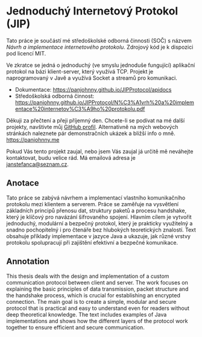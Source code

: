 # Jednoduchý Internetový Protokol (JIP)
Tato práce je součástí mé středoškolské odborná činnosti (SOČ) s názvem _Návrh a implementace internetového protokolu_. Zdrojový kód je k dispozici pod licencí MIT.

Ve zkratce se jedná o jednoduchý (ve smyslu jednoduše fungující) aplikační protokol na bázi klient-server, který využívá TCP. Projekt je naprogramovaný v Javě a využívá Socket a streamů pro komunikaci.

* Dokumentace: https://panjohnny.github.io/JIPProtocol/apidocs
* Středoškolská odborná činnost: https://panjohnny.github.io/JIPProtocol/N%C3%A1vrh%20a%20implementace%20internetov%C3%A9ho%20protokolu.pdf

Děkuji za přečtení a přeji příjemný den. Chcete-li se podívat na mé další projekty, navštivte můj [GitHub profil](https://github.com/PanJohnny). Alternativně na mých webových stránkách naleznete pár demonstračních ukázek a bližší info o mně. https://panjohnny.me

Pokud Vás tento projekt zaujal, nebo jsem Vás zaujal já určitě mě neváhejte kontaktovat, budu velice rád. Má emailová adresa je [janstefanca@seznam.cz](mailto:janstefanca@seznam.cz).
## Anotace
Tato práce se zabývá návrhem a implementací vlastního komunikačního protokolu mezi klientem a serverem. Práce se zaměřuje na vysvětlení základních principů přenosu dat, struktury paketů a procesu handshake, který je klíčový pro navázání šifrovaného spojení. Hlavním cílem je vytvořit jednoduchý, modulární a bezpečný protokol, který je prakticky využitelný a snadno pochopitelný i pro čtenáře bez hlubokých teoretických znalostí. Text obsahuje příklady implementace v jazyce Java a ukazuje, jak různé vrstvy protokolu spolupracují při zajištění efektivní a bezpečné komunikace.
## Annotation
This thesis deals with the design and implementation of a custom communication protocol between client and server. The work focuses on explaining the basic principles of data transmission, packet structure and the handshake process, which is crucial for establishing an encrypted connection. The main goal is to create a simple, modular and secure protocol that is practical and easy to understand even for readers without deep theoretical knowledge. The text includes examples of Java implementations and shows how the different layers of the protocol work together to ensure efficient and secure communication.